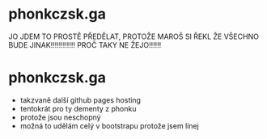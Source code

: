 # phonkczsk.ga
JO JDEM TO PROSTĚ PŘEDĚLAT, PROTOŽE MAROŠ SI ŘEKL ŽE VŠECHNO BUDE JINAK!!!!!!!!!!!!
PROČ TAKY NE ŽEJO!!!!!!

# phonkczsk.ga
* takzvaně další github pages hosting  
* tentokrát pro ty dementy z phonku  
* protože jsou neschopný  
* možná to udělám celý v bootstrapu protože jsem línej  
